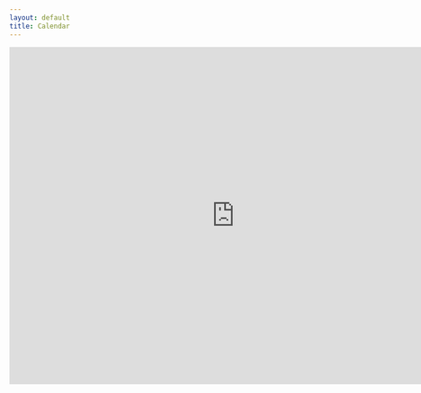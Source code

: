 ```yaml
---
layout: default
title: Calendar
---
```

<iframe src="https://calendar.google.com/calendar/embed?showTitle=0&amp;showPrint=0&amp;showCalendars=0&amp;showTz=0&amp;mode=AGENDA&amp;height=600&amp;wkst=1&amp;bgcolor=%23ffffff&amp;src=1tmb4ko74sfjevdkmuqf32v3bs%40group.calendar.google.com&amp;color=%2329527A&amp;ctz=Europe%2FLondon" style="border-width:0" width="800" height="600" frameborder="0" scrolling="no"></iframe>